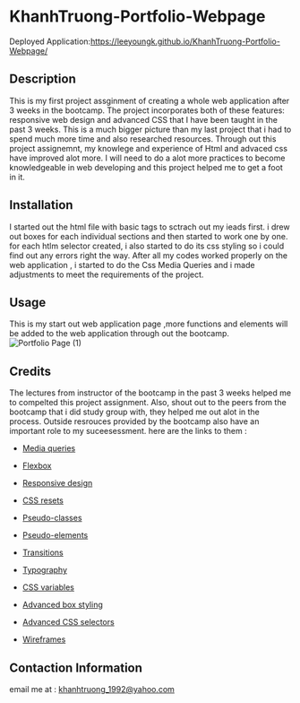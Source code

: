 # KhanhTruong-Portfolio-Webpage

Deployed Application:https://leeyoungk.github.io/KhanhTruong-Portfolio-Webpage/
## Description

This is my first project assginment of creating a whole web application after 3 weeks in the bootcamp. The project incorporates both of these features: responsive web design and advanced CSS that I have been taught in the past 3 weeks. This is a much bigger picture than my last project that i had to spend much more time and also researched resources. Through out this project assignemnt, my knowlege and experience of Html and advaced css have improved alot more. I will need to do a alot more practices to become knowledgeable in web developing and this project helped me to get a foot in it.
## Installation 

I started out the html file with basic tags to sctrach out my ieads first. 
i drew out boxes for each individual sections and then started to work one by one.
for each htlm selector created, i also started to do its css styling so i could find out any errors right the way.
After all my codes worked properly on the web application , i started to do the Css Media Queries and i made adjustments to meet the requirements of the project.
## Usage

This is my start out web application page ,more functions and elements will be added to the web application through out the bootcamp. 
![Portfolio Page (1)](https://user-images.githubusercontent.com/82126894/118350899-d18fda00-b50d-11eb-986a-386c305a9ff8.png)
## Credits

The lectures from instructor of the bootcamp in the past 3 weeks helped me to compelted this project assignment. Also, shout out to the peers from the bootcamp that i did study group with, they helped me out alot in the process. Outside resrouces provided by the bootcamp also have an important role to my suceesessment. here are the links to them :
* [Media queries](https://developer.mozilla.org/en-US/docs/Web/CSS/Media_Queries/Using_media_queries)

* [Flexbox](https://developer.mozilla.org/en-US/docs/Web/CSS/CSS_Flexible_Box_Layout/Basic_Concepts_of_Flexbox)

* [Responsive design](https://developer.mozilla.org/en-US/docs/Learn/CSS/CSS_layout/Responsive_Design)

* [CSS resets](https://developer.mozilla.org/en-US/docs/Learn/CSS/Building_blocks/Cascade_and_inheritance)

* [Pseudo-classes](https://developer.mozilla.org/en-US/docs/Web/CSS/Pseudo-classes)

* [Pseudo-elements](https://developer.mozilla.org/en-US/docs/Web/CSS/Pseudo-elements)

* [Transitions](https://developer.mozilla.org/en-US/docs/Web/CSS/transition)

* [Typography](https://developer.mozilla.org/en-US/docs/Learn/CSS/Styling_text/Fundamentals)

* [CSS variables](https://developer.mozilla.org/en-US/docs/Web/CSS/Using_CSS_custom_properties)

* [Advanced box styling](https://developer.mozilla.org/en-US/docs/Learn/CSS/Howto/create_fancy_boxes)

* [Advanced CSS selectors](https://developer.mozilla.org/en-US/docs/Learn/CSS/Building_blocks/Selectors/Combinators)

* [Wireframes](https://en.wikipedia.org/wiki/Website_wireframe)

## Contaction Information
email me at : khanhtruong_1992@yahoo.com 
